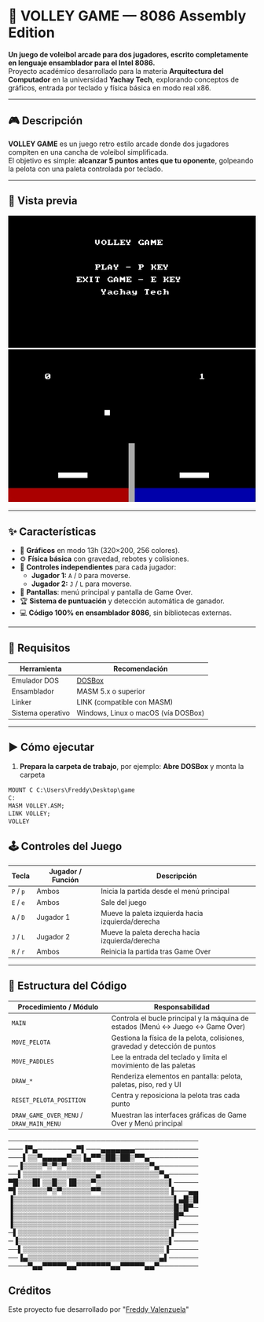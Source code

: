 # 🏐 VOLLEY GAME — 8086 Assembly Edition

**Un juego de voleibol arcade para dos jugadores, escrito completamente en lenguaje ensamblador para el Intel 8086.**  
Proyecto académico desarrollado para la materia **Arquitectura del Computador** en la universidad **Yachay Tech**, explorando conceptos de gráficos, entrada por teclado y física básica en modo real x86.

---

## 🎮 Descripción

**VOLLEY GAME** es un juego retro estilo arcade donde dos jugadores compiten en una cancha de voleibol simplificada.  
El objetivo es simple: **alcanzar 5 puntos antes que tu oponente**, golpeando la pelota con una paleta controlada por teclado.

---
## 📸 Vista previa

![pantalla de inicio](./foto_juego1.jpg)
![pantalla de juego](./foto_juego2.jpg)




---
## ✨ Características

- 🎨 **Gráficos** en modo 13h (320×200, 256 colores).
- ⚙️ **Física básica** con gravedad, rebotes y colisiones.
- 🎯 **Controles independientes** para cada jugador:
  - **Jugador 1:** `A` / `D` para moverse.
  - **Jugador 2:** `J` / `L` para moverse.
- 📜 **Pantallas**: menú principal y pantalla de Game Over.
- 🏆 **Sistema de puntuación** y detección automática de ganador.
- 💻 **Código 100% en ensamblador 8086**, sin bibliotecas externas.

---

## 🧪 Requisitos

| Herramienta | Recomendación |
|-------------|--------------|
| Emulador DOS | [DOSBox](https://www.dosbox.com/) |
| Ensamblador | MASM 5.x o superior |
| Linker | LINK (compatible con MASM) |
| Sistema operativo | Windows, Linux o macOS (vía DOSBox) |

---

## ▶️ Cómo ejecutar

1. **Prepara la carpeta de trabajo**, por ejemplo:
   **Abre DOSBox** y monta la carpeta
```dos
MOUNT C C:\Users\Freddy\Desktop\game
C:
MASM VOLLEY.ASM;
LINK VOLLEY;
VOLLEY
```

## 🕹️ Controles del Juego

| Tecla        | Jugador / Función                  | Descripción |
|--------------|------------------------------------|-------------|
| `P` / `p`    | Ambos                              | Inicia la partida desde el menú principal |
| `E` / `e`    | Ambos                              | Sale del juego |
| `A` / `D`    | Jugador 1                          | Mueve la paleta izquierda hacia izquierda/derecha |
| `J` / `L`    | Jugador 2                          | Mueve la paleta derecha hacia izquierda/derecha |
| `R` / `r`    | Ambos                              | Reinicia la partida tras Game Over |

---

## 🧱 Estructura del Código

| Procedimiento / Módulo           | Responsabilidad |
|----------------------------------|-----------------|
| `MAIN`                           | Controla el bucle principal y la máquina de estados (Menú ↔ Juego ↔ Game Over) |
| `MOVE_PELOTA`                    | Gestiona la física de la pelota, colisiones, gravedad y detección de puntos |
| `MOVE_PADDLES`                   | Lee la entrada del teclado y limita el movimiento de las paletas |
| `DRAW_*`                         | Renderiza elementos en pantalla: pelota, paletas, piso, red y UI |
| `RESET_PELOTA_POSITION`          | Centra y reposiciona la pelota tras cada punto |
| `DRAW_GAME_OVER_MENU` / `DRAW_MAIN_MENU` | Muestran las interfaces gráficas de Game Over y Menú principal |



───────────────────────────────────────
───▐▀▄───────▄▀▌───▄▄▄▄▄▄▄─────────────
───▌▒▒▀▄▄▄▄▄▀▒▒▐▄▀▀▒██▒██▒▀▀▄──────────
──▐▒▒▒▒▀▒▀▒▀▒▒▒▒▒▒▒▒▒▒▒▒▒▒▒▒▒▀▄────────
──▌▒▒▒▒▒▒▒▒▒▒▒▒▒▒▒▄▒▒▒▒▒▒▒▒▒▒▒▒▀▄──────
▀█▒▒▒█▌▒▒█▒▒▐█▒▒▒▀▒▒▒▒▒▒▒▒▒▒▒▒▒▒▒▌─────
▀▌▒▒▒▒▒▒▀▒▀▒▒▒▒▒▒▀▀▒▒▒▒▒▒▒▒▒▒▒▒▒▒▐───▄▄
▐▒▒▒▒▒▒▒▒▒▒▒▒▒▒▒▒▒▒▒▒▒▒▒▒▒▒▒▒▒▒▒▒▒▌▄█▒█
▐▒▒▒▒▒▒▒▒▒▒▒▒▒▒▒▒▒▒▒▒▒▒▒▒▒▒▒▒▒▒▒▒▒█▒█▀─
▐▒▒▒▒▒▒▒▒▒▒▒▒▒▒▒▒▒▒▒▒▒▒▒▒▒▒▒▒▒▒▒▒▒█▀───
▐▒▒▒▒▒▒▒▒▒▒▒▒▒▒▒▒▒▒▒▒▒▒▒▒▒▒▒▒▒▒▒▒▒▌────
─▌▒▒▒▒▒▒▒▒▒▒▒▒▒▒▒▒▒▒▒▒▒▒▒▒▒▒▒▒▒▒▒▐─────
─▐▒▒▒▒▒▒▒▒▒▒▒▒▒▒▒▒▒▒▒▒▒▒▒▒▒▒▒▒▒▒▒▌─────
──▌▒▒▒▒▒▒▒▒▒▒▒▒▒▒▒▒▒▒▒▒▒▒▒▒▒▒▒▒▒▐──────
──▐▄▒▒▒▒▒▒▒▒▒▒▒▒▒▒▒▒▒▒▒▒▒▒▒▒▒▒▒▄▌──────
────▀▄▄▀▀▀▀▀▄▄▀▀▀▀▀▀▀▄▄▀▀▀▀▀▄▄▀────────


## Créditos
Este proyecto fue desarrollado por "[Freddy Valenzuela](https://github.com/Freddyrex)"

